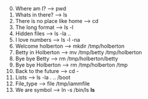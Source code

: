 0. Where am I? --> pwd
1. Whats in there? --> ls
2. There is no place like home --> cd
3. The long format --> ls -l
4. Hidden files --> ls -la ..
5. I love numbers -->  ls -l -na
6. Welcome holberton --> mkdir /tmp/holberton
7. Betty in Holberton --> mv /tmp/betty /tmp/holberton
8. Bye bye Betty --> rm /tmp/holberton/betty
9. Bye bye Holberton --> rm /tmp/holberton /tmp
10. Back to the future --> cd -
11. Lists --> ls -la . .. /boot
12. File_type --> file /tmp/iammfile
13. We are  symbol --> ln -s /bin/ls __ls__